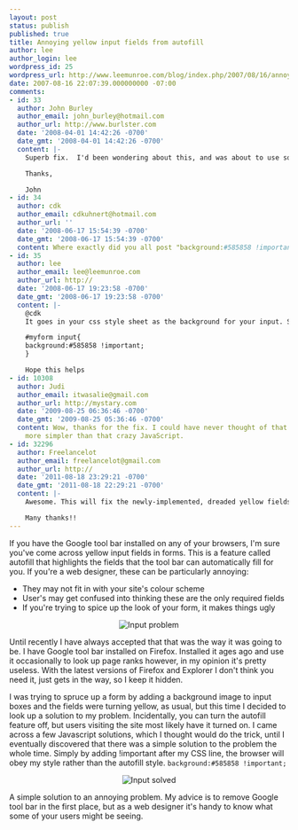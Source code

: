 ```yaml
---
layout: post
status: publish
published: true
title: Annoying yellow input fields from autofill
author: lee
author_login: lee
wordpress_id: 25
wordpress_url: http://www.leemunroe.com/blog/index.php/2007/08/16/annoying-yellow-input-fields-from-autofill/
date: 2007-08-16 22:07:39.000000000 -07:00
comments:
- id: 33
  author: John Burley
  author_email: john_burley@hotmail.com
  author_url: http://www.burlster.com
  date: '2008-04-01 14:42:26 -0700'
  date_gmt: '2008-04-01 14:42:26 -0700'
  content: |-
    Superb fix.  I'd been wondering about this, and was about to use some obscure JavaScript fix myself before I found your article.

    Thanks,

    John
- id: 34
  author: cdk
  author_email: cdkuhnert@hotmail.com
  author_url: ''
  date: '2008-06-17 15:54:39 -0700'
  date_gmt: '2008-06-17 15:54:39 -0700'
  content: Where exactly did you all post "background:#585858 !important;"
- id: 35
  author: lee
  author_email: lee@leemunroe.com
  author_url: http://
  date: '2008-06-17 19:23:58 -0700'
  date_gmt: '2008-06-17 19:23:58 -0700'
  content: |-
    @cdk
    It goes in your css style sheet as the background for your input. So if your form has an id of 'myform' then:

    #myform input{
    background:#585858 !important;
    }

    Hope this helps
- id: 10308
  author: Judi
  author_email: itwasalie@gmail.com
  author_url: http://mystary.com
  date: '2009-08-25 06:36:46 -0700'
  date_gmt: '2009-08-25 05:36:46 -0700'
  content: Wow, thanks for the fix. I could have never thought of that. This is much
    more simpler than that crazy JavaScript.
- id: 32296
  author: Freelancelot
  author_email: freelancelot@gmail.com
  author_url: http://
  date: '2011-08-18 23:29:21 -0700'
  date_gmt: '2011-08-18 22:29:21 -0700'
  content: |-
    Awesome. This will fix the newly-implemented, dreaded yellow fields present in Safari v5.1 when autofill is active, which is turned on by default. Looks awful on sites where the yellow clashes with the design, so this is a welcome fix.

    Many thanks!!
---
```

If you have the Google tool bar installed on any of your browsers, I'm sure you've come across yellow input fields in forms. This is a feature called autofill that highlights the fields that the tool bar can automatically fill for you. If you're a web designer, these can be particularly annoying:
<ul>
	<li>They may not fit in with your site's colour scheme</li>
	<li>User's may get confused into thinking these are the only required fields</li>
	<li>If you're trying to spice up the look of your form, it makes things ugly</li>
</ul>
<p class="blogimg" align="center"><img src="http://www.leemunroe.com/wp-content/uploads/2007/11/input1.gif" alt="Input problem" /></p>
Until recently I have always accepted that that was the way it was going to be. I have Google tool bar installed on Firefox. Installed it ages ago and use it occasionally to look up page ranks however, in my opinion it's pretty useless. With the latest versions of Firefox and Explorer I don't think you need it, just gets in the way, so I keep it hidden.

I was trying to spruce up a form by adding a background image to input boxes and the fields were turning yellow, as usual, but this time I decided to look up a solution to my problem. Incidentally, you can turn the autofill feature off, but users visiting the site most likely have it turned on. I came across a few Javascript solutions, which I thought would do the trick, until I eventually discovered that there was a simple solution to the problem the whole time. Simply by adding !important after my CSS line, the browser will obey my style rather than the autofill style.
<code>background:#585858 !important;</code>
<p class="blogimg" align="center"><img src="http://www.leemunroe.com/wp-content/uploads/2007/11/input2.gif" alt="Input solved" /></p>

A simple solution to an annoying problem. My advice is to remove Google tool bar in the first place, but as a web designer it's handy to know what some of your users might be seeing.
